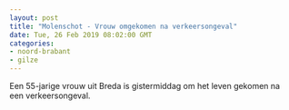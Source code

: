 ```yaml
---
layout: post
title: "Molenschot - Vrouw omgekomen na verkeersongeval"
date: Tue, 26 Feb 2019 08:02:00 GMT
categories: 
- noord-brabant 
- gilze 
---
```


Een 55-jarige vrouw uit Breda is gistermiddag om het leven gekomen na een verkeersongeval.
